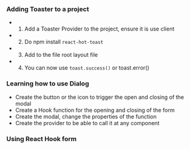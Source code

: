 ### Adding Toaster to a project

- 1. Add a Toaster Provider to the project, ensure it is use client
- 2. Do npm install `react-hot-toast`
- 3. Add to the file root layout file
- 4. You can now use `toast.success()` or toast.error()

### Learning how to use Dialog

- Create the button or the icon to trigger the open and closing of the modal
- Create a Hook function for the opening and closing of the form
- Create the modal, change the properties of the function
- Create the provider to be able to call it at any component

### Using React Hook form
